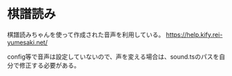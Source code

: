# 棋譜読み

棋譜読みちゃんを使って作成された音声を利用している。
https://help.kify.rei-yumesaki.net/

config等で音声は設定していないので、声を変える場合は、sound.tsのパスを自分で修正する必要がある。
